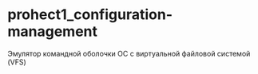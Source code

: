 # prohect1_configuration-management
Эмулятор командной оболочки ОС с виртуальной файловой системой (VFS)

